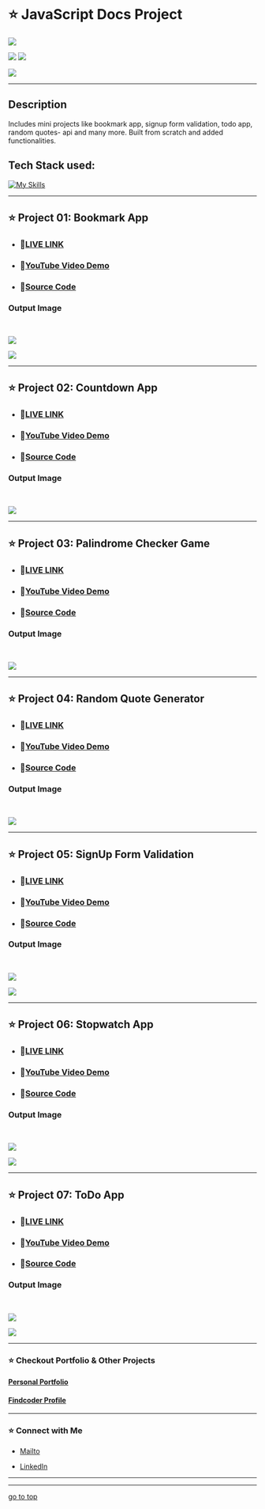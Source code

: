 # ⭐ JavaScript Docs Project

![](https://img.shields.io/badge/Javascript-Docs%20Projects-brightgreen)

![](https://img.shields.io/badge/JavaScript-CSS-blue)
![](https://img.shields.io/badge/Tailwind-Bootstrap-red)

![](https://img.shields.io/badge/Shubham-Singh-blue)

<hr>

## Description

Includes mini projects like bookmark app, signup form validation, todo app, random quotes- api and many more. Built from scratch and added functionalities.

## Tech Stack used:

[![My Skills](https://skillicons.dev/icons?i=js,html,css,bootstrap,tailwind&theme=light)](https://skillicons.dev)

<hr>

## ⭐ Project 01:  Bookmark App

- ### 📌<a href="https://bookmark-js.netlify.app/" target="_blank">LIVE LINK</a>

- ### 📌<a href="https://youtu.be/wPhCpAZ0Hl8" target="_blank">YouTube Video Demo</a>

- ### 📌[Source Code](https://github.com/ShubhamSingh03/JavaScripts_Docs_Projects/tree/main/Bookmark%20App)


### Output Image

<br>

![](./screencaptures/Bookmark-App%20(1).png)

![](./screencaptures/Bookmark-App.png)


<hr>

## ⭐ Project 02:  Countdown App

- ### 📌<a href="https://countdown-fsjs.netlify.app/" target="_blank">LIVE LINK</a>

- ### 📌<a href="https://youtu.be/bBLmOH3l_rk" target="_blank">YouTube Video Demo</a>

- ### 📌[Source Code](https://github.com/ShubhamSingh03/JavaScripts_Docs_Projects/tree/main/Countdown%20App)


### Output Image

<br>

![](./screencaptures/Countdown-App%20(1).png)


<hr>

## ⭐ Project 03:  Palindrome Checker Game

- ### 📌<a href="https://palindrome-fsjs.netlify.app/" target="_blank">LIVE LINK</a>

- ### 📌<a href="https://youtu.be/yjqmzEsOdY0" target="_blank">YouTube Video Demo</a>

- ### 📌[Source Code](https://github.com/ShubhamSingh03/JavaScripts_Docs_Projects/tree/main/Palindrome%20Checker%20Game)


### Output Image

<br>

![](./screencaptures/Palindrome-Checker-Game%20(1).png)


<hr>

## ⭐ Project 04:  Random Quote Generator

- ### 📌<a href="https://quote-js.netlify.app/" target="_blank">LIVE LINK</a>

- ### 📌<a href="https://youtu.be/I93ioIYoDDU" target="_blank">YouTube Video Demo</a>

- ### 📌[Source Code](https://github.com/ShubhamSingh03/JavaScripts_Docs_Projects/tree/main/Random%20Quote%20Generator)


### Output Image

<br>

![](./screencaptures/Random-Quote-Generator.png)


<hr>

## ⭐ Project 05: SignUp Form Validation

- ### 📌<a href="https://signup-js.netlify.app/" target="_blank">LIVE LINK</a>

- ### 📌<a href="https://youtu.be/19Ql1uow_yo" target="_blank">YouTube Video Demo</a>

- ### 📌[Source Code](https://github.com/ShubhamSingh03/JavaScripts_Docs_Projects/tree/main/SignUp%20Form%20Validation)


### Output Image

<br>

![](./screencaptures/SignUp-Form-Validation.png)

![](./screencaptures/SignUp-Form-Validation%20(1).png)


<hr>

## ⭐ Project 06:  Stopwatch App

- ### 📌<a href="https://stopwatch-fsjs.netlify.app/" target="_blank">LIVE LINK</a>

- ### 📌<a href="https://youtu.be/urng25FRyss" target="_blank">YouTube Video Demo</a>

- ### 📌[Source Code](https://github.com/ShubhamSingh03/JavaScripts_Docs_Projects/tree/main/Stopwatch%20App)


### Output Image

<br>

![](./screencaptures/Stopwatch-App.png)

![](./screencaptures/Stopwatch-App%20(1).png)


<hr>


## ⭐ Project 07: ToDo App

- ### 📌<a href="https://todo-fsjs.netlify.app/" target="_blank">LIVE LINK</a>

- ### 📌<a href="https://youtu.be/40EAsAxpj30" target="_blank">YouTube Video Demo</a>

- ### 📌[Source Code](https://github.com/ShubhamSingh03/JavaScripts_Docs_Projects/tree/main/ToDo%20App)


### Output Image

<br>

![](./screencaptures/ToDo-App.png)

![](./screencaptures/ToDo-App%20(1).png)

<hr>


### ⭐ Checkout Portfolio & Other Projects

#### [Personal Portfolio](https://shubhambhoj.in/)

#### [Findcoder Profile](https://www.findcoder.io/u/shubham_singh)

***
### ⭐ Connect with Me
* [Mailto](mailto:shubhambhoj3@gmail.com)

* [LinkedIn](https://www.linkedin.com/in/shubham-singh-b122b7171/)
***
***
[go to top](#⭐-javascript-docs-project)


